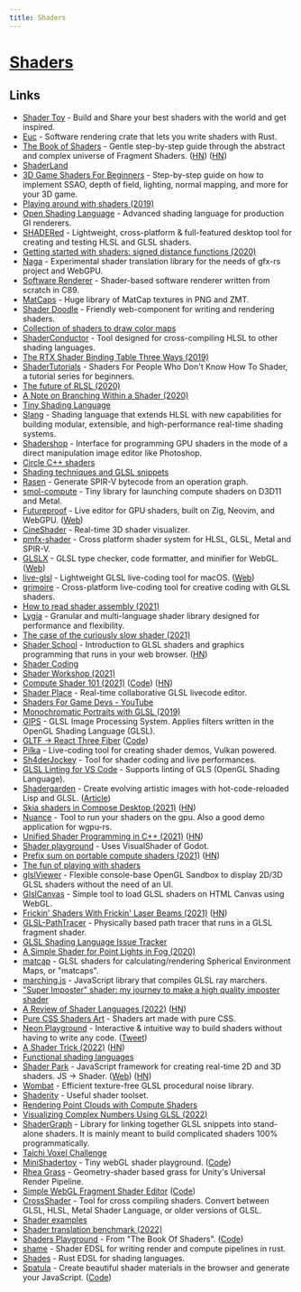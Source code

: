 ```yaml
---
title: Shaders
---
```


# [Shaders](https://en.wikipedia.org/wiki/Shader)

## Links

- [Shader Toy](https://www.shadertoy.com/) - Build and Share your best shaders with the world and get inspired.
- [Euc](https://github.com/zesterer/euc) - Software rendering crate that lets you write shaders with Rust.
- [The Book of Shaders](https://thebookofshaders.com/) - Gentle step-by-step guide through the abstract and complex universe of Fragment Shaders. ([HN](https://news.ycombinator.com/item?id=23497924)) ([HN](https://news.ycombinator.com/item?id=32117536))
- [ShaderLand](http://shaderland.com/)
- [3D Game Shaders For Beginners](https://github.com/lettier/3d-game-shaders-for-beginners) - Step-by-step guide on how to implement SSAO, depth of field, lighting, normal mapping, and more for your 3D game.
- [Playing around with shaders (2019)](https://bou.ke/blog/shaders/)
- [Open Shading Language](https://github.com/imageworks/OpenShadingLanguage) - Advanced shading language for production GI renderers.
- [SHADERed](https://github.com/dfranx/SHADERed) - Lightweight, cross-platform & full-featured desktop tool for creating and testing HLSL and GLSL shaders.
- [Getting started with shaders: signed distance functions (2020)](https://jvns.ca/blog/2020/03/15/writing-shaders-with-signed-distance-functions/)
- [Naga](https://github.com/gfx-rs/naga) - Experimental shader translation library for the needs of gfx-rs project and WebGPU.
- [Software Renderer](https://github.com/zauonlok/renderer) - Shader-based software renderer written from scratch in C89.
- [MatCaps](https://github.com/nidorx/matcaps) - Huge library of MatCap textures in PNG and ZMT.
- [Shader Doodle](https://github.com/halvves/shader-doodle) - Friendly web-component for writing and rendering shaders.
- [Collection of shaders to draw color maps](https://github.com/kbinani/colormap-shaders)
- [ShaderConductor](https://github.com/microsoft/ShaderConductor) - Tool designed for cross-compiling HLSL to other shading languages.
- [The RTX Shader Binding Table Three Ways (2019)](https://www.willusher.io/graphics/2019/11/20/the-sbt-three-ways)
- [ShaderTutorials](https://github.com/Xibanya/ShaderTutorials) - Shaders For People Who Don't Know How To Shader, a tutorial series for beginners.
- [The future of RLSL (2020)](https://maikklein.github.io/rlsl-update3/)
- [A Note on Branching Within a Shader (2020)](https://www.peterstefek.me/shader-branch.html)
- [Tiny Shading Language](https://github.com/JiayinCao/Tiny-Shading-Language)
- [Slang](https://github.com/shader-slang/slang) - Shading language that extends HLSL with new capabilities for building modular, extensible, and high-performance real-time shading systems.
- [Shadershop](https://github.com/cdglabs/Shadershop) - Interface for programming GPU shaders in the mode of a direct manipulation image editor like Photoshop.
- [Circle C++ shaders](https://github.com/seanbaxter/shaders)
- [Shading techniques and GLSL snippets](https://github.com/Rabbid76/graphics-snippets)
- [Rasen](https://github.com/leops/rasen) - Generate SPIR-V bytecode from an operation graph.
- [smol-compute](https://github.com/aras-p/smol-compute) - Tiny library for launching compute shaders on D3D11 and Metal.
- [Futureproof](https://github.com/mkeeter/futureproof) - Live editor for GPU shaders, built on Zig, Neovim, and WebGPU. ([Web](https://www.mattkeeter.com/projects/futureproof/))
- [CineShader](https://cineshader.com/) - Real-time 3D shader visualizer.
- [pmfx-shader](https://github.com/polymonster/pmfx-shader) - Cross platform shader system for HLSL, GLSL, Metal and SPIR-V.
- [GLSLX](https://github.com/evanw/glslx) - GLSL type checker, code formatter, and minifier for WebGL. ([Web](http://evanw.github.io/glslx/))
- [live-glsl](https://github.com/karimnaaji/live-glsl) - Lightweight GLSL live-coding tool for macOS. ([Web](http://karim.naaji.fr/projects/liveglsl))
- [grimoire](https://github.com/jshrake/grimoire) - Cross-platform live-coding tool for creative coding with GLSL shaders.
- [How to read shader assembly (2021)](https://interplayoflight.wordpress.com/2021/04/18/how-to-read-shader-assembly/)
- [Lygia](https://github.com/patriciogonzalezvivo/lygia) - Granular and multi-language shader library designed for performance and flexibility.
- [The case of the curiously slow shader (2021)](https://raphlinus.github.io/gpu/2021/04/28/slow-shader.html)
- [Shader School](https://github.com/stackgl/shader-school) - Introduction to GLSL shaders and graphics programming that runs in your web browser. ([HN](https://news.ycombinator.com/item?id=28660024))
- [Shader Coding](https://twitter.com/AlanZucconi/status/1392447855659466752)
- [Shader Workshop (2021)](http://charstiles.com/class/)
- [Compute Shader 101 (2021)](https://www.youtube.com/watch?v=DZRn_jNZjbw) ([Code](https://github.com/googlefonts/compute-shader-101)) ([HN](https://news.ycombinator.com/item?id=27396634))
- [Shader Place](https://github.com/CharStiles/shaderplace) - Real-time collaborative GLSL livecode editor.
- [Shaders For Game Devs - YouTube](https://www.youtube.com/playlist?list=PLImQaTpSAdsCnJon-Eir92SZMl7tPBS4Z)
- [Monochromatic Portraits with GLSL (2019)](https://rosenzweig.io/blog/monotone-portraits-with-glsl.html)
- [GIPS](https://github.com/kajott/GIPS) - GLSL Image Processing System. Applies filters written in the OpenGL Shading Language (GLSL).
- [GLTF -> React Three Fiber](https://gltf.pmnd.rs/) ([Code](https://github.com/pmndrs/gltfjsx))
- [Pilka](https://github.com/pudnax/pilka) - Live-coding tool for creating shader demos, Vulkan powered.
- [Sh4derJockey](https://github.com/slerpyyy/sh4der-jockey) - Tool for shader coding and live performances.
- [GLSL Linting for VS Code](https://github.com/hsimpson/vscode-glsllint) - Supports linting of GLS (OpenGL Shading Language).
- [Shadergarden](https://github.com/tonarino/shadergarden) - Create evolving artistic images with hot-code-reloaded Lisp and GLSL. ([Article](https://blog.tonari.no/shadergarden))
- [Skia shaders in Compose Desktop (2021)](https://www.pushing-pixels.org/2021/09/22/skia-shaders-in-compose-desktop.html) ([HN](https://news.ycombinator.com/item?id=28636087))
- [Nuance](https://github.com/Gui-Yom/nuance) - Tool to run your shaders on the gpu. Also a good demo application for wgpu-rs.
- [Unified Shader Programming in C++ (2021)](https://arxiv.org/abs/2109.14682) ([HN](https://news.ycombinator.com/item?id=28738750))
- [Shader playground](https://github.com/gtibo/Shader-playground) - Uses VisualShader of Godot.
- [Prefix sum on portable compute shaders (2021)](https://raphlinus.github.io/gpu/2021/11/17/prefix-sum-portable.html) ([HN](https://news.ycombinator.com/item?id=29254668))
- [The fun of playing with shaders](https://hugopeters.me/posts/5/)
- [glslViewer](https://github.com/patriciogonzalezvivo/glslViewer) - Flexible console-base OpenGL Sandbox to display 2D/3D GLSL shaders without the need of an UI.
- [GlslCanvas](https://github.com/patriciogonzalezvivo/glslCanvas) - Simple tool to load GLSL shaders on HTML Canvas using WebGL.
- [Frickin' Shaders With Frickin' Laser Beams (2021)](https://acko.net/blog/frickin-shaders-with-frickin-laser-beams/) ([HN](https://news.ycombinator.com/item?id=29532110))
- [GLSL-PathTracer](https://github.com/knightcrawler25/GLSL-PathTracer) - Physically based path tracer that runs in a GLSL fragment shader.
- [GLSL Shading Language Issue Tracker](https://github.com/KhronosGroup/GLSL)
- [A Simple Shader for Point Lights in Fog (2020)](https://ijdykeman.github.io/graphics/simple_fog_shader)
- [matcap](https://github.com/hughsk/matcap) - GLSL shaders for calculating/rendering Spherical Environment Maps, or "matcaps".
- [marching.js](https://github.com/charlieroberts/marching) - JavaScript library that compiles GLSL ray marchers.
- ["Super Imposter" shader: my journey to make a high quality imposter shader](https://www.landontownsend.com/single-post/super-imposter-shader-my-journey-to-make-a-high-quality-imposter-shader)
- [A Review of Shader Languages (2022)](https://alain.xyz/blog/a-review-of-shader-languages) ([HN](https://news.ycombinator.com/item?id=30340625))
- [Pure CSS Shaders Art](https://github.com/chenglou/pure-css-shaders-art) - Shaders art made with pure CSS.
- [Neon Playground](https://neon-playground.herokuapp.com/) - Interactive & intuitive way to build shaders without having to write any code. ([Tweet](https://twitter.com/emilwidlund/status/1370858347923185669))
- [A Shader Trick (2022)](http://the-witness.net/news/2022/02/a-shader-trick/) ([HN](https://news.ycombinator.com/item?id=30438541))
- [Functional shading languages](https://www.reddit.com/r/ProgrammingLanguages/comments/t6s14z/a_functional_shading_langauge/)
- [Shader Park](https://github.com/shader-park/shader-park-core) - JavaScript framework for creating real-time 2D and 3D shaders. JS -> Shader. ([Web](https://shaderpark.com/)) ([HN](https://news.ycombinator.com/item?id=30655287))
- [Wombat](https://github.com/BrianSharpe/Wombat) - Efficient texture-free GLSL procedural noise library.
- [Shaderity](https://github.com/actnwit/shaderity) - Useful shader toolset.
- [Rendering Point Clouds with Compute Shaders](https://github.com/m-schuetz/compute_rasterizer)
- [Visualizing Complex Numbers Using GLSL (2022)](https://hturan.com/writing/complex-numbers-glsl)
- [ShaderGraph](https://github.com/unconed/shadergraph) - Library for linking together GLSL snippets into stand-alone shaders. It is mainly meant to build complicated shaders 100% programmatically.
- [Taichi Voxel Challenge](https://github.com/yuanming-hu/voxel-art)
- [MiniShadertoy](http://xem.github.io/MiniShadertoy/) - Tiny webGL shader playground. ([Code](https://github.com/xem/MiniShadertoy))
- [Rhea Grass](https://github.com/Ryan-Gee/RheaGrass) - Geometry-shader based grass for Unity's Universal Render Pipeline.
- [Simple WebGL Fragment Shader Editor](http://editor.thebookofshaders.com/) ([Code](https://github.com/patriciogonzalezvivo/glslEditor))
- [CrossShader](https://github.com/alaingalvan/CrossShader) - Tool for cross compiling shaders. Convert between GLSL, HLSL, Metal Shader Language, or older versions of GLSL.
- [Shader examples](https://github.com/danielscherzer/SHADER)
- [Shader translation benchmark (2022)](http://kvark.github.io/naga/shader/2022/02/17/shader-translation-benchmark.html)
- [Shaders Playground](https://book-of-shaders-playground.vercel.app/) - From "The Book Of Shaders". ([Code](https://github.com/javusScriptus/book-of-shaders-playground))
- [shame](https://github.com/RayMarch/shame) - Shader EDSL for writing render and compute pipelines in rust.
- [Shades](https://github.com/phaazon/shades) - Rust EDSL for shading languages.
- [Spatula](https://lamina-spatula.vercel.app/) - Create beautiful shader materials in the browser and generate your JavaScript. ([Code](https://github.com/AlexWarnes/lamina-spatula))
